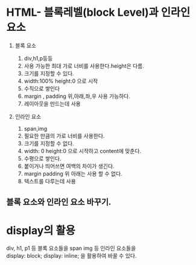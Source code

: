 
#  HTML- 블록레벨(block Level)과 인라인요소

1. 블록 요소
    1. div,h1,p등등
    2. 사용 가능한 최대 가로 너비를 사용한다.height은 다름.
    3. 크기를 지정할 수 있다.
    4. width:100% height:0 으로 시작
    5. 수직으로 쌓인다
    6. margin , padding 위,아래,좌,우 사용 가능하다.
    7. 레이아웃을 만드는데 사용


2. 인라인 요소
    1. span,img
    2. 필요한 만큼의 가로 너비를 사용한다.
    3. 크기를 지정할 수 없다.
    4. width: 0 height:0 으로 시작하고 content에 맞춘다.
    5. 수평으로 쌓인다.
    6. 붙이거나 띄어쓰면 여백의 차이가 생긴다.
    7. margin padding 위 아래는 사용 할 수 없다.
    8. 텍스트를 다루는데 사용


## 블록 요소와 인라인 요소 바꾸기.

# display의 활용

div, h1, p1 등 블록 요소들을 span img 등 인라인 요소들을  
display: block;  display: inline; 을 활용하여 바꿀 수 있다.



